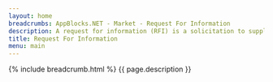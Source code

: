```yaml
---
layout: home 
breadcrumbs: AppBlocks.NET - Market - Request For Information
description: A request for information (RFI) is a solicitation to suppliers for written information on the products and services that they can provide. It might be used to gather information for a database of suppliers for future reference.
title: Request For Information
menu: main
---
```

{% include breadcrumb.html %}
{{ page.description }}